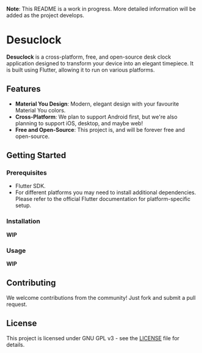 **Note**: This README is a work in progress. More detailed information will be added as the project develops.

# Desuclock

**Desuclock** is a cross-platform, free, and open-source desk clock application designed to transform your device into an elegant timepiece. It is built using Flutter, allowing it to run on various platforms.

## Features

- **Material You Design**: Modern, elegant design with your favourite Material You colors.
- **Cross-Platform**: We plan to support Android first, but we're also planning to support iOS, desktop, and maybe web!
- **Free and Open-Source**: This project is, and will be forever free and open-source.

## Getting Started

### Prerequisites

- Flutter SDK.
- For different platforms you may need to install additional dependencies. Please refer to the official Flutter documentation for platform-specific setup.

### Installation

**WIP**

### Usage

**WIP**

## Contributing

We welcome contributions from the community! Just fork and submit a pull request.

## License

This project is licensed under GNU GPL v3 - see the [LICENSE](LICENSE) file for details.